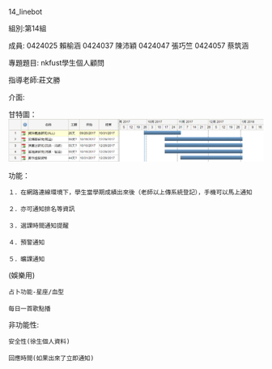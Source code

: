 14_linebot

組別:第14組

成員: 
0424025 賴榆涵
0424037 陳沛穎
0424047 張巧竺
0424057 蔡筑涵

專題題目: nkfust學生個人顧問

指導老師:莊文勝

介面:

甘特圖：
![image](https://github.com/gg49576jjop/16_virtual_money/blob/master/0.PNG)

功能：
    
    １．在網路連線環境下，學生當學期成績出來後（老師以上傳系統登記），手機可以馬上通知
    
    ２．亦可通知排名等資訊
    
    ３．選課時間通知提醒
    
    ４．預警通知
    
    ５．曠課通知
    

(娛樂用)

    占卜功能-星座/血型

    每日一首歌點播


非功能性:

    安全性(徐生個人資料)

    回應時間(如果出來了立即通知)
